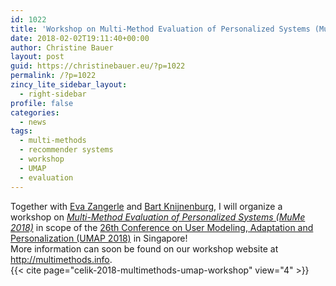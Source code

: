 ```yaml
---
id: 1022
title: 'Workshop on Multi-Method Evaluation of Personalized Systems (MuMe 2018)'
date: 2018-02-02T19:11:40+00:00
author: Christine Bauer
layout: post
guid: https://christinebauer.eu/?p=1022
permalink: /?p=1022
zincy_lite_sidebar_layout:
  - right-sidebar
profile: false
categories:
  - news
tags:
  - multi-methods
  - recommender systems
  - workshop
  - UMAP
  - evaluation
---
```

Together with <a href="https://www.evazangerle.at" target="_blank" rel="noopener noreferrer">Eva Zangerle</a> and <a href="https://www.usabart.nl" target="_blank" rel="noopener noreferrer">Bart Knijnenburg</a>, I will organize a workshop on _<a href="http://multimethods.info" rel="noopener noreferrer" target="_blank">Multi-Method Evaluation of Personalized Systems (MuMe 2018)</a>_ in scope of the <a href="http://www.um.org/umap2018/" rel="noopener noreferrer" target="_blank">26th Conference on User Modeling, Adaptation and Personalization (UMAP 2018)</a> in Singapore!
<br>
More information can soon be found on our workshop website at <a href="http://multimethods.info" target="_blank" rel="noopener noreferrer">http://multimethods.info</a>.
<br>
{{< cite page="celik-2018-multimethods-umap-workshop" view="4" >}}
